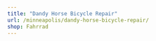 ```yaml
---
title: "Dandy Horse Bicycle Repair"
url: /minneapolis/dandy-horse-bicycle-repair/
shop: Fahrrad
---
```

